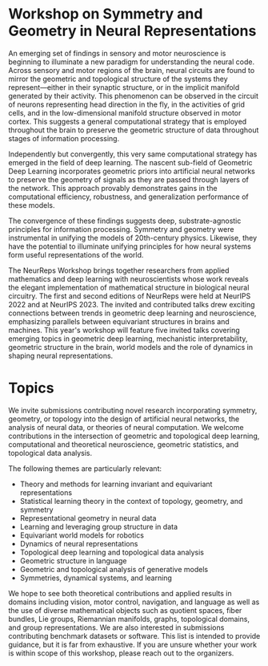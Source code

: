 # Workshop on Symmetry and Geometry in Neural Representations

An emerging set of findings in sensory and motor neuroscience is beginning to illuminate a new paradigm for understanding the neural code. Across sensory and motor regions of the brain, neural circuits are found to mirror the geometric and topological structure of the systems they represent—either in their synaptic structure, or in the implicit manifold generated by their activity. This phenomenon can be observed in the circuit of neurons representing head direction in the fly, in the activities of grid cells, and in the low-dimensional manifold structure observed in motor cortex. This suggests a general computational strategy that is employed throughout the brain to preserve the geometric structure of data throughout stages of information processing.

					
Independently but convergently, this very same computational strategy has emerged in the field of deep learning. The nascent sub-field of Geometric Deep Learning incorporates geometric priors into artificial neural networks to preserve the geometry of signals as they are passed through layers of the network. This approach provably demonstrates gains in the computational efficiency, robustness, and generalization performance of these models.


The convergence of these findings suggests deep, substrate-agnostic principles for information processing. Symmetry and geometry were instrumental in unifying the models of 20th-century physics. Likewise, they have the potential to illuminate unifying principles for how neural systems form useful representations of the world.


The NeurReps Workshop brings together researchers from applied mathematics and deep learning with neuroscientists whose work reveals the elegant implementation of mathematical structure in biological neural circuitry. The first and second editions of NeurReps were held at NeurIPS 2022 and at NeurIPS 2023. The invited and contributed talks drew exciting connections between trends in geometric deep learning and neuroscience, emphasizing parallels between equivariant structures in brains and machines. This year's workshop will feature five invited talks covering emerging topics in geometric deep learning, mechanistic interpretability,  geometric structure in the brain, world models and the role of dynamics in shaping neural representations. 

# Topics

We invite submissions contributing novel research incorporating symmetry, geometry, or topology into the design of artificial neural networks, the analysis of neural data, or theories of neural computation. We welcome contributions in the intersection of geometric and topological deep learning, computational and theoretical neuroscience, geometric statistics, and topological data analysis.


The following themes are particularly relevant:
- Theory and methods for learning invariant and equivariant representations
- Statistical learning theory in the context of topology, geometry, and symmetry
- Representational geometry in neural data
- Learning and leveraging group structure in data 
- Equivariant world models for robotics
- Dynamics of neural representations
- Topological deep learning and topological data analysis
- Geometric structure in language
- Geometric and topological analysis of generative models
- Symmetries, dynamical systems, and learning


We hope to see both theoretical contributions and applied results in domains including vision, motor control, navigation, and language as well as the use of diverse mathematical objects such as quotient spaces, fiber bundles, Lie groups, Riemannian manifolds, graphs, topological domains,  and group representations. We are also interested in submissions contributing benchmark datasets or software. This list is intended to provide guidance, but it is far from exhaustive. If you are unsure whether your work is within scope of this workshop, please reach out to the organizers.



